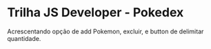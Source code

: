 # Trilha JS Developer - Pokedex

Acrescentando opção de add Pokemon, excluir, e button de delimitar quantidade.